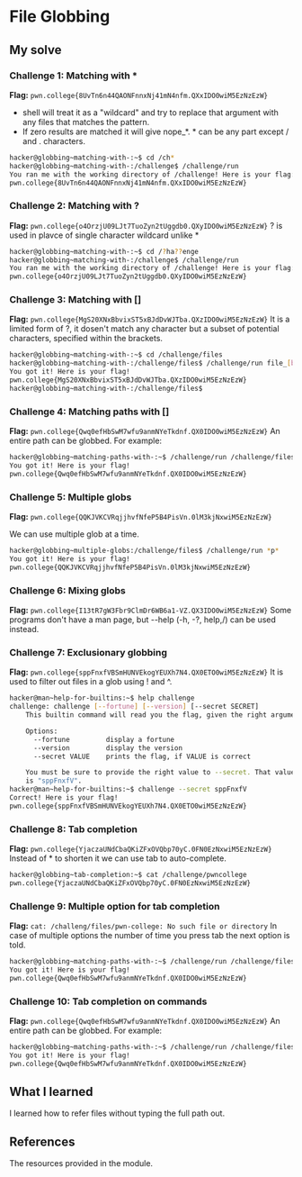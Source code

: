 # File Globbing
## My solve
### Challenge 1: Matching with *
**Flag:** `pwn.college{8UvTn6n44QAONFnnxNj41mN4nfm.QXxIDO0wiM5EzNzEzW}`
* shell will treat it as a "wildcard" and try to replace that argument with any files that matches the pattern.
* If zero results are matched it will give nope_*. * can be any part except / and . characters.
```bash
hacker@globbing~matching-with-:~$ cd /ch*
hacker@globbing~matching-with-:/challenge$ /challenge/run
You ran me with the working directory of /challenge! Here is your flag:
pwn.college{8UvTn6n44QAONFnnxNj41mN4nfm.QXxIDO0wiM5EzNzEzW}
```

### Challenge 2: Matching with ?
**Flag:** `pwn.college{o4OrzjU09LJt7TuoZyn2tUggdb0.QXyIDO0wiM5EzNzEzW}`
? is used in plavce of single character wildcard unlike *
```bash
hacker@globbing~matching-with-:~$ cd /?ha??enge
hacker@globbing~matching-with-:/challenge$ /challenge/run
You ran me with the working directory of /challenge! Here is your flag:
pwn.college{o4OrzjU09LJt7TuoZyn2tUggdb0.QXyIDO0wiM5EzNzEzW}
```

### Challenge 3: Matching with []
**Flag:** `pwn.college{MgS20XNxBbvixST5xBJdDvWJTba.QXzIDO0wiM5EzNzEzW}`
It is a limited form of ?, it dosen't match any character but a subset of potential characters, specified within the brackets.
```bash
hacker@globbing~matching-with-:~$ cd /challenge/files
hacker@globbing~matching-with-:/challenge/files$ /challenge/run file_[bash]
You got it! Here is your flag!
pwn.college{MgS20XNxBbvixST5xBJdDvWJTba.QXzIDO0wiM5EzNzEzW}
hacker@globbing~matching-with-:/challenge/files$
```

### Challenge 4: Matching paths with []
**Flag:** `pwn.college{Qwq0efHbSwM7wfu9anmNYeTkdnf.QX0IDO0wiM5EzNzEzW}`
An entire path can be globbed. For example:
```bash
hacker@globbing~matching-paths-with-:~$ /challenge/run /challenge/files/file_[bash]
You got it! Here is your flag!
pwn.college{Qwq0efHbSwM7wfu9anmNYeTkdnf.QX0IDO0wiM5EzNzEzW}
```

### Challenge 5: Multiple globs
**Flag:** `pwn.college{QQKJVKCVRqjjhvfNfeP5B4PisVn.0lM3kjNxwiM5EzNzEzW}`

We can use multiple glob at a time.

```bash
hacker@globbing~multiple-globs:/challenge/files$ /challenge/run *p*
You got it! Here is your flag!
pwn.college{QQKJVKCVRqjjhvfNfeP5B4PisVn.0lM3kjNxwiM5EzNzEzW}
```

### Challenge 6: Mixing globs
**Flag:** `pwn.college{I13tR7gW3Fbr9ClmDr6WB6a1-VZ.QX3IDO0wiM5EzNzEzW}`
Some programs don't have a man page, but --help (-h, -?, help,/) can be used instead. 

### Challenge 7: Exclusionary globbing
**Flag:** `pwn.college{sppFnxfVBSmHUNVEkogYEUXh7N4.QX0ETO0wiM5EzNzEzW}`
It is used to filter out files in a glob using ! and ^.
```bash
hacker@man~help-for-builtins:~$ help challenge
challenge: challenge [--fortune] [--version] [--secret SECRET]
    This builtin command will read you the flag, given the right arguments!

    Options:
      --fortune         display a fortune
      --version         display the version
      --secret VALUE    prints the flag, if VALUE is correct

    You must be sure to provide the right value to --secret. That value
    is "sppFnxfV".
hacker@man~help-for-builtins:~$ challenge --secret sppFnxfV
Correct! Here is your flag!
pwn.college{sppFnxfVBSmHUNVEkogYEUXh7N4.QX0ETO0wiM5EzNzEzW}
```

### Challenge 8: Tab completion
**Flag:** `pwn.college{YjaczaUNdCbaQKiZFxOVQbp70yC.0FN0EzNxwiM5EzNzEzW}`
Instead of * to shorten it we can use tab to auto-complete.
```bash
hacker@globbing~tab-completion:~$ cat /challenge/pwncollege​
pwn.college{YjaczaUNdCbaQKiZFxOVQbp70yC.0FN0EzNxwiM5EzNzEzW}
```

### Challenge 9: Multiple option for tab completion
**Flag:** `cat: /challeng/files/pwn-college: No such file or directory`
In case of multiple options the number of time you press tab the next option is told. 
```bash
hacker@globbing~matching-paths-with-:~$ /challenge/run /challenge/files/file_[bash]
You got it! Here is your flag!
pwn.college{Qwq0efHbSwM7wfu9anmNYeTkdnf.QX0IDO0wiM5EzNzEzW}
```

### Challenge 10: Tab completion on commands
**Flag:** `pwn.college{Qwq0efHbSwM7wfu9anmNYeTkdnf.QX0IDO0wiM5EzNzEzW}`
An entire path can be globbed. For example:
```bash
hacker@globbing~matching-paths-with-:~$ /challenge/run /challenge/files/file_[bash]
You got it! Here is your flag!
pwn.college{Qwq0efHbSwM7wfu9anmNYeTkdnf.QX0IDO0wiM5EzNzEzW}
```

## What I learned
I learned how to refer files without typing the full path out.
## References 
The resources provided in the module.

